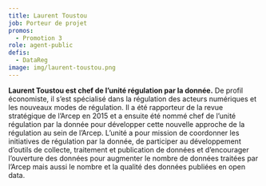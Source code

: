 ```yaml
---
title: Laurent Toustou
job: Porteur de projet
promos:
  - Promotion 3
role: agent-public
defis:
  - DataReg
image: img/laurent-toustou.png
---
```


**Laurent Toustou est chef de l’unité régulation par la donnée.** De profil économiste, il s’est spécialisé dans la régulation des acteurs numériques et les nouveaux modes de régulation. Il a été rapporteur de la revue stratégique de l’Arcep en 2015 et a ensuite été nommé chef de l’unité régulation par la donnée pour développer cette nouvelle approche de la régulation au sein de l’Arcep. L’unité a pour mission de coordonner les initiatives de régulation par la donnée, de participer au développement d’outils de collecte, traitement et publication de données et d’encourager l’ouverture des données pour augmenter le nombre de données traitées par l’Arcep mais aussi le nombre et la qualité des données publiées en open data.
